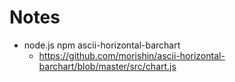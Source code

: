 # Notes


- node.js npm ascii-horizontal-barchart
  - <https://github.com/morishin/ascii-horizontal-barchart/blob/master/src/chart.js>
